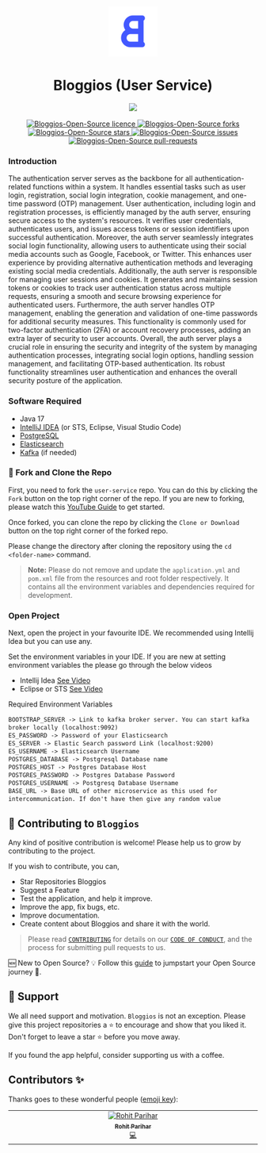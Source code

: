<div align="center">
<img src="bg-accent_rounded.png" height="100" />
</div>

<h1 align="center">Bloggios (User Service)</h1>

<div align="center">
<img src="https://img.shields.io/badge/all_contributors-1-orange.svg?style=flat-square" />
</div>

<p align="center">
  <a href="https://github.com/Bloggios-Open-Source/user-service/LICENSE" target="blank">
<img src="https://img.shields.io/github/license/Bloggios-Open-Source/user-service?style=flat-square" alt="Bloggios-Open-Source licence" />
</a>
<a href="https://github.com/Bloggios-Open-Source/user-service/fork" target="blank">
<img src="https://img.shields.io/github/forks/Bloggios-Open-Source/user-service?style=flat-square" alt="Bloggios-Open-Source forks"/>
</a>
<a href="https://github.com/Bloggios-Open-Source/user-service/stargazers" target="blank">
<img src="https://img.shields.io/github/stars/Bloggios-Open-Source/user-service?style=flat-square" alt="Bloggios-Open-Source stars"/>
</a>
<a href="https://github.com/Bloggios-Open-Source/user-service/issues" target="blank">
<img src="https://img.shields.io/github/issues/Bloggios-Open-Source/user-service?style=flat-square" alt="Bloggios-Open-Source issues"/>
</a>
<a href="https://github.com/Bloggios-Open-Source/user-service/pulls" target="blank">
<img src="https://img.shields.io/github/issues-pr/Bloggios-Open-Source/user-service?style=flat-square" alt="Bloggios-Open-Source pull-requests"/>
</a>
</p>

### Introduction
The authentication server serves as the backbone for all authentication-related functions within a system. It handles essential tasks such as user login, registration, social login integration, cookie management, and one-time password (OTP) management.
User authentication, including login and registration processes, is efficiently managed by the auth server, ensuring secure access to the system's resources. It verifies user credentials, authenticates users, and issues access tokens or session identifiers upon successful authentication.
Moreover, the auth server seamlessly integrates social login functionality, allowing users to authenticate using their social media accounts such as Google, Facebook, or Twitter. This enhances user experience by providing alternative authentication methods and leveraging existing social media credentials.
Additionally, the auth server is responsible for managing user sessions and cookies. It generates and maintains session tokens or cookies to track user authentication status across multiple requests, ensuring a smooth and secure browsing experience for authenticated users.
Furthermore, the auth server handles OTP management, enabling the generation and validation of one-time passwords for additional security measures. This functionality is commonly used for two-factor authentication (2FA) or account recovery processes, adding an extra layer of security to user accounts.
Overall, the auth server plays a crucial role in ensuring the security and integrity of the system by managing authentication processes, integrating social login options, handling session management, and facilitating OTP-based authentication. Its robust functionality streamlines user authentication and enhances the overall security posture of the application.

### Software Required

- Java 17
- [IntelliJ IDEA](https://www.jetbrains.com/idea/) (or STS, Eclipse, Visual Studio Code)
- [PostgreSQL](https://www.postgresql.org/)
- [Elasticsearch](https://www.elastic.co/elasticsearch/)
- [Kafka](https://kafka.apache.org/) (if needed)

### 🍴 Fork and Clone the Repo

First, you need to fork the `user-service` repo. You can do this by clicking the `Fork` button on the top right corner of the repo. If you are new to forking, please watch this [YouTube Guide](https://www.youtube.com/watch?v=h8suY-Osn8Q) to get started.

Once forked, you can clone the repo by clicking the `Clone or Download` button on the top right corner of the forked repo.

Please change the directory after cloning the repository using the `cd <folder-name>` command.

> **Note:** Please do not remove and update the `application.yml` and `pom.xml` file from the resources and root folder respectively. It contains all the environment variables and dependencies required for development.

### Open Project

Next, open the project in your favourite IDE. We recommended using Intellij Idea but you can use any.

Set the environment variables in your IDE. If you are new at setting environment variables the please go through the below videos
- Intellij Idea [See Video](https://www.youtube.com/watch?v=jNOh4jQJG2U)
- Eclipse or STS [See Video](https://www.youtube.com/watch?v=ypvGDkbp8Ac)

Required Environment Variables

```
BOOTSTRAP_SERVER -> Link to kafka broker server. You can start kafka broker locally (localhost:9092)
ES_PASSWORD -> Password of your Elasticsearch
ES_SERVER -> Elastic Search password Link (localhost:9200)
ES_USERNAME -> Elasticsearch Username
POSTGRES_DATABASE -> Postgresql Database name
POSTGRES_HOST -> Postgres Database Host
POSTGRES_PASSWORD -> Postgres Database Password
POSTGRES_USERNAME -> Postgresq Database Username
BASE_URL -> Base URL of other microservice as this used for intercommunication. If don't have then give any random value
```

## 🤝 Contributing to `Bloggios`

Any kind of positive contribution is welcome! Please help us to grow by contributing to the project.

If you wish to contribute, you can,

- Star Repositories Bloggios
- Suggest a Feature
- Test the application, and help it improve.
- Improve the app, fix bugs, etc.
- Improve documentation.
- Create content about Bloggios and share it with the world.

> Please read [`CONTRIBUTING`](CONTRIBUTING.md) for details on our [`CODE OF CONDUCT`](CODE_OF_CONDUCT.md), and the process for submitting pull requests to us.

🆕 New to Open Source? 💡 Follow this [guide](https://opensource.guide/how-to-contribute/) to jumpstart your Open Source journey 🚀.

## 🙏 Support

We all need support and motivation. `Bloggios` is not an exception. Please give this project repositories a ⭐️ to encourage and show that you liked it. Don't forget to leave a star ⭐️ before you move away.

If you found the app helpful, consider supporting us with a coffee.

## Contributors ✨

Thanks goes to these wonderful people ([emoji key](https://allcontributors.org/docs/en/emoji-key)):

<!-- ALL-CONTRIBUTORS-LIST:START - Do not remove or modify this section -->
<!-- prettier-ignore-start -->
<!-- markdownlint-disable -->
<table>
  <tbody>
    <tr>
      <td align="center" valign="top" width="14.28%"><a href="https://github.com/rohit-zip"><img src="https://avatars.githubusercontent.com/u/75197401?v=4" width="100px;" alt="Rohit Parihar"/><br /><sub><b>Rohit Parihar</b></sub></a><br /><a href="https://github.com/rohit-zip" title="Code">💻</a></td>
    </tr>
  </tbody>
</table>
